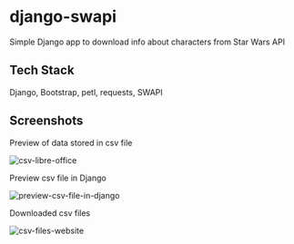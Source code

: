 
# django-swapi

Simple Django app to download info about characters from Star Wars API




## Tech Stack

Django, Bootstrap, petl, requests, SWAPI



## Screenshots

Preview of data stored in csv file

![csv-libre-office](https://user-images.githubusercontent.com/48137366/215480263-abb7c34e-3842-43ba-984e-4da207b1939e.png)

Preview csv file in Django

![preview-csv-file-in-django](https://user-images.githubusercontent.com/48137366/215480323-c417bdd4-1f12-4eb6-ba3a-61584840629b.png)

Downloaded csv files

![csv-files-website](https://user-images.githubusercontent.com/48137366/215480402-f3f34aa4-643d-4328-a648-5cfaa78c9a36.png)
